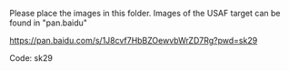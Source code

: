 Please place the images in this folder. 
Images of the USAF target can be found in "pan.baidu"

https://pan.baidu.com/s/1J8cvf7HbBZOewvbWrZD7Rg?pwd=sk29 

Code: sk29 
